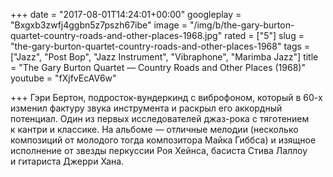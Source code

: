 +++
date = "2017-08-01T14:24:01+00:00"
googleplay = "Bxgxb3zwfj4ggbn5z7pszh67ibe"
image = "/img/b/the-gary-burton-quartet-country-roads-and-other-places-1968.jpg"
rated = ["5"]
slug = "the-gary-burton-quartet-country-roads-and-other-places-1968"
tags = ["Jazz", "Post Bop", "Jazz Instrument", "Vibraphone", "Marimba Jazz"]
title = "The Gary Burton Quartet — Country Roads and Other Places (1968)"
youtube = "fXjfvEcAV6w"

+++
Гэри Бертон, подросток-вундеркинд с&nbsp;виброфоном, который в&nbsp;60-х изменил фактуру звука инструмента и&nbsp;раскрыл его аккордный потенциал. Один из&nbsp;первых исследователей джаз-рока с&nbsp;тяготением к&nbsp;кантри и&nbsp;классике. На&nbsp;альбоме&nbsp;&mdash; отличные мелодии (несколько композиций от&nbsp;молодого тогда композитора Майка Гиббса) и&nbsp;изящное исполнение от&nbsp;звезды перкуссии Роя Хейнса, басиста Стива Лаллоу и&nbsp;гитариста Джерри Хана.